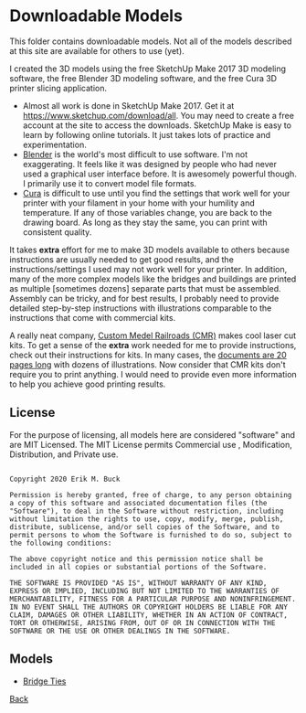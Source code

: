 # Downloadable Models

This folder contains downloadable models. Not all of the models described at this site are available for others to use (yet). 

I created the 3D models using the free SketchUp Make 2017 3D modeling software, the free Blender 3D modeling software, and the free Cura 3D printer slicing application.

- Almost all work is done in SketchUp Make 2017. Get it at https://www.sketchup.com/download/all. You may need to create a free account at the site to access the downloads. SketchUp Make is easy to learn by following online tutorials. It just takes lots of practice and experimentation.
- [Blender](https://www.blender.org) is the world's most difficult to use software. I'm not exaggerating. It feels like it was designed by people who had never used a graphical user interface before. It is awesomely powerful though. I primarily use it to convert model file formats.
- [Cura](https://ultimaker.com/software/ultimaker-cura) is difficult to use until you find the settings that work well for your printer with your filament in your home with your humility and temperature. If any of those variables change, you are back to the drawing board. As long as they stay the same, you can print with consistent quality.

It takes **extra** effort for me to make 3D models available to others because instructions are usually needed to get good results, and the instructions/settings I used may not work well for your printer. In addition, many of the more complex models like the bridges and buildings are printed as multiple [sometimes dozens] separate parts that must be assembled. Assembly can be tricky, and for best results, I probably need to provide detailed step-by-step instructions with illustrations comparable to the instructions that come with commercial kits.

A really neat company, [Custom Medel Railroads (CMR)](https://www.custommodelrailroads.com/VLB-DT-N.aspx) makes cool laser cut kits. To get a sense of the **extra** work needed for me to provide instructions, check out their instructions for kits. In many cases, the [documents are 20 pages long](http://cmrtrain.com/instructions/LiftBridgeInstructions.pdf) with dozens of illustrations. Now consider that CMR kits don't require you to print anything. I would need to provide even more information to help you achieve good printing results.

## License

For the purpose of licensing, all models here are considered "software" and are MIT Licensed. The MIT License permits Commercial use
, Modification, Distribution, and Private use.

```MIT License

Copyright 2020 Erik M. Buck

Permission is hereby granted, free of charge, to any person obtaining a copy of this software and associated documentation files (the "Software"), to deal in the Software without restriction, including without limitation the rights to use, copy, modify, merge, publish, distribute, sublicense, and/or sell copies of the Software, and to permit persons to whom the Software is furnished to do so, subject to the following conditions:

The above copyright notice and this permission notice shall be included in all copies or substantial portions of the Software.

THE SOFTWARE IS PROVIDED "AS IS", WITHOUT WARRANTY OF ANY KIND, EXPRESS OR IMPLIED, INCLUDING BUT NOT LIMITED TO THE WARRANTIES OF MERCHANTABILITY, FITNESS FOR A PARTICULAR PURPOSE AND NONINFRINGEMENT. IN NO EVENT SHALL THE AUTHORS OR COPYRIGHT HOLDERS BE LIABLE FOR ANY CLAIM, DAMAGES OR OTHER LIABILITY, WHETHER IN AN ACTION OF CONTRACT, TORT OR OTHERWISE, ARISING FROM, OUT OF OR IN CONNECTION WITH THE SOFTWARE OR THE USE OR OTHER DEALINGS IN THE SOFTWARE.
```

## Models

- [Bridge Ties](downloadableModels/downloadableModels.md)


[Back](https://nscale4by8.github.io/nscale4x8/)
